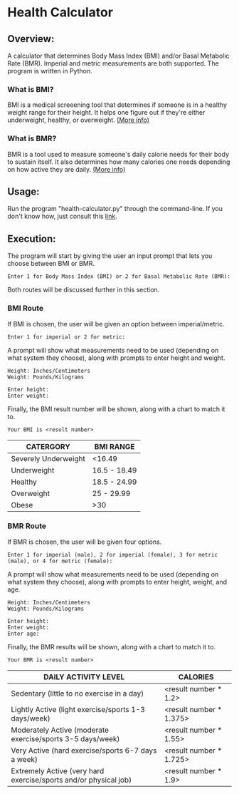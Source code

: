 # Health Calculator

## Overview:

A calculator that determines Body Mass Index (BMI) and/or Basal Metabolic Rate (BMR). Imperial and metric measurements are both supported. The program is written in Python.

### What is BMI?

BMI is a medical screeening tool that determines if someone is in a healthy weight range for their height. It helps one figure out if they're either underweight, healthy, or overweight. [(More info)](https://simple.wikipedia.org/wiki/Body_mass_index)

### What is BMR?

BMR is a tool used to measure someone's daily calorie needs for their body to sustain itself. It also determines how many calories one needs depending on how active they are daily. [(More info)](https://en.wikipedia.org/wiki/Basal_metabolic_rate)

## Usage:

Run the program "health-calculator.py" through the command-line. If you don't know how, just consult this [link](https://www.wikihow.com/Use-Windows-Command-Prompt-to-Run-a-Python-File).

## Execution:

The program will start by giving the user an input prompt that lets you choose between BMI or BMR.

`Enter 1 for Body Mass Index (BMI) or 2 for Basal Metabolic Rate (BMR): `

Both routes will be discussed further in this section.

### BMI Route

If BMI is chosen, the user will be given an option between imperial/metric.

`Enter 1 for imperial or 2 for metric: `

A prompt will show what measurements need to be used (depending on what system they choose), along with prompts to enter height and weight.

```
Height: Inches/Centimeters
Weight: Pounds/Kilograms

Enter height:
Enter weight:
```

Finally, the BMI result number will be shown, along with a chart to match it to.

`Your BMI is <result number>`

CATERGORY               |   BMI RANGE
----------------------- | -------------
Severely Underweight    |   <16.49
Underweight             |   16.5 - 18.49
Healthy                 |   18.5 - 24.99
Overweight              |   25 - 29.99
Obese                   |   >30

### BMR Route

If BMR is chosen, the user will be given four options.

`Enter 1 for imperial (male), 2 for imperial (female), 3 for metric (male), or 4 for metric (female): `

A prompt will show what measurements need to be used (depending on what system they choose), along with prompts to enter height, weight, and age.

```
Height: Inches/Centimeters
Weight: Pounds/Kilograms

Enter height:
Enter weight:
Enter age:
```

Finally, the BMR results will be shown, along with a chart to match it to.

`Your BMR is <result number>`

DAILY ACTIVITY LEVEL                                                | CALORIES
------------------------------------------------------------------- | ---------------
Sedentary (little to no exercise in a day)                          |   <result number * 1.2>
Lightly Active (light exercise/sports 1-3 days/week)                |   <result number * 1.375>
Moderately Active (moderate exercise/sports 3-5 days/week)          |   <result number * 1.55>
Very Active (hard exercise/sports 6-7 days a week)                  |   <result number * 1.725>
Extremely Active (very hard exercise/sports and/or physical job)    |   <result number * 1.9>
